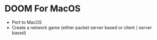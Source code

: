 # DOOM For MacOS
- Port to MacOS
- Create a network game (either packet server based or client / server based)